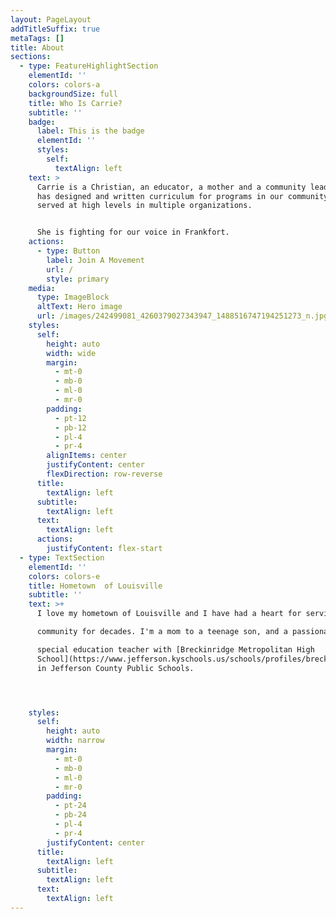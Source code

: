 ```yaml
---
layout: PageLayout
addTitleSuffix: true
metaTags: []
title: About
sections:
  - type: FeatureHighlightSection
    elementId: ''
    colors: colors-a
    backgroundSize: full
    title: Who Is Carrie?
    subtitle: ''
    badge:
      label: This is the badge
      elementId: ''
      styles:
        self:
          textAlign: left
    text: >
      Carrie is a Christian, an educator, a mother and a community leader. She
      has designed and written curriculum for programs in our community and
      served at high levels in multiple organizations.


      She is fighting for our voice in Frankfort.
    actions:
      - type: Button
        label: Join A Movement
        url: /
        style: primary
    media:
      type: ImageBlock
      altText: Hero image
      url: /images/242499081_4260379027343947_1488516747194251273_n.jpg
    styles:
      self:
        height: auto
        width: wide
        margin:
          - mt-0
          - mb-0
          - ml-0
          - mr-0
        padding:
          - pt-12
          - pb-12
          - pl-4
          - pr-4
        alignItems: center
        justifyContent: center
        flexDirection: row-reverse
      title:
        textAlign: left
      subtitle:
        textAlign: left
      text:
        textAlign: left
      actions:
        justifyContent: flex-start
  - type: TextSection
    elementId: ''
    colors: colors-e
    title: Hometown  of Louisville
    subtitle: ''
    text: >+
      I love my hometown of Louisville and I have had a heart for serving our 

      community for decades. I'm a mom to a teenage son, and a passionate, 

      special education teacher with [Breckinridge Metropolitan High
      School](https://www.jefferson.kyschools.us/schools/profiles/breckinridge-metropolitan-high)
      in Jefferson County Public Schools.




    styles:
      self:
        height: auto
        width: narrow
        margin:
          - mt-0
          - mb-0
          - ml-0
          - mr-0
        padding:
          - pt-24
          - pb-24
          - pl-4
          - pr-4
        justifyContent: center
      title:
        textAlign: left
      subtitle:
        textAlign: left
      text:
        textAlign: left
---
```

